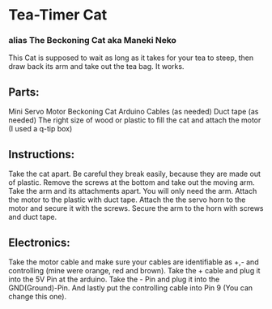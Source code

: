 # Tea-Timer Cat
### alias The Beckoning Cat aka Maneki Neko

This Cat is supposed to wait as long as it takes for your tea to steep, then draw back its arm and take out the tea bag.
It works.

## Parts:
Mini Servo Motor
Beckoning Cat
Arduino
Cables (as needed)
Duct tape (as needed)
The right size of wood or plastic to fill the cat and attach the motor (I used a q-tip box)

## Instructions:
Take the cat apart. Be careful they break easily, because they are made out of plastic. Remove the screws at the bottom and take out the moving arm. Take the arm and its attachments apart. You will only need the arm. Attach the motor to the plastic with duct tape. Attach the the servo horn to the motor and secure it with the screws. Secure the arm to the horn with screws and duct tape.

## Electronics:
Take the motor cable and make sure your cables are identifiable as +,- and controlling (mine were orange, red and brown). Take the + cable and plug it into the 5V Pin at the arduino. Take the - Pin and plug it into the GND(Ground)-Pin. And lastly put the controlling cable into Pin 9 (You can change this one).

